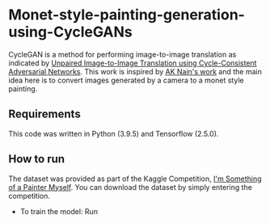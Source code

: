# Monet-style-painting-generation-using-CycleGANs
CycleGAN is a method for performing image-to-image translation as indicated by [Unpaired Image-to-Image Translation using Cycle-Consistent Adversarial Networks](https://arxiv.org/abs/1703.10593). This work is inspired by [AK Nain's work](https://keras.io/examples/generative/cyclegan/) and the main idea here is to convert images generated by a camera to a monet style painting.

## Requirements
This code was written in Python (3.9.5) and Tensorflow (2.5.0).

## How to run

The dataset was provided as part of the Kaggle Competition, [I'm Something of a Painter Myself](https://www.kaggle.com/c/gan-getting-started). You can download the dataset by simply entering the competition.

* To train the model:
  Run 
